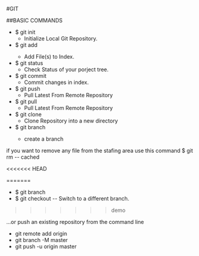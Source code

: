 #GIT 

##BASIC COMMANDS 

* $ git init  
    * Initialize Local Git Repository. 
* $ git add <file>
    * Add File(s) to Index.
* $ git status 
    * Check Status of your porject tree.
* $ git commit 
    * Commit changes in index.
* $ git push 
    * Pull Latest From Remote Repository 
* $ git pull
    * Pull Latest From Remote Repository 
* $ git clone 
    * Clone Repository into a new directory
* $ git branch <name> 
    * create a branch
    
if you want to remove any file from the stafing area use this command 
 $ git rm -- cached <file>

<<<<<<< HEAD

=======
 * $ git branch <name>
 * $ git checkout <name> -- Switch to a different branch. 
>>>>>>> demo

…or push an existing repository from the command line
* git remote add origin <Repository URL>
* git branch -M master
* git push -u origin master
